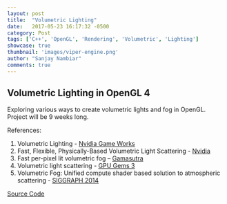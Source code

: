 ```yaml
---
layout: post
title:  "Volumetric Lighting"
date:   2017-05-23 16:17:32 -0500
category: Post
tags: ['C++', 'OpenGL', 'Rendering', 'Volumetric', 'Lighting']
showcase: true
thumbnail: 'images/viper-engine.png'
author: "Sanjay Nambiar"
comments: true
---
```


## Volumetric Lighting in OpenGL 4

Exploring various ways to create volumetric lights and fog in OpenGL. Project will be 9 weeks long.

References:
1. Volumetric Lighting - [Nvidia Game Works](https://developer.nvidia.com/VolumetricLighting)
2. Fast, Flexible, Physically-Based Volumetric Light Scattering - [Nvidia](https://goo.gl/k8cgVO)
3. Fast per-pixel lit volumetric fog – [Gamasutra](https://goo.gl/mYLnzn)
4. Volumetric light scattering - [GPU Gems 3](https://goo.gl/JLCtOh)
5. Volumetric Fog: Unified compute shader based solution to atmospheric scattering - [SIGGRAPH 2014](https://goo.gl/3NV0Vz)

[Source Code](https://github.com/sanjay-nambiar/VolumetricLighting)